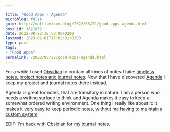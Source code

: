 ```yaml
---

title: "Good Apps - Agenda"
microblog: false
guid: http://matti.micro.blog/2022/08/22/good-apps-agenda.html
post_id: 1621032
date: 2022-08-22T18:50:00+0200
lastmod: 2023-02-01T13:02:31+0200
type: post
tags:
- "Good Apps"
permalink: /2022/08/22/good-apps-agenda.html
---
```

<p>For a while I used <a href="https://blog.martin-haehnel.de/2022/02/27/good-apps-obsidian.html">Obsidian</a> to contain all kinds of notes I take: <a href="https://blog.martin-haehnel.de/2022/07/18/the-three-types.html">timeless notes, project notes and journal notes</a>. Now that I have discovered <a href="https://agenda.com">Agenda</a> I keep my project and journal notes there instead.</p>
<p>Agenda is great for notes, that are transitory in nature. I am a person who needs a writing surface to think and Agenda makes it easy to keep a somewhat ordered writing environment. One thing I really like about it: It makes it very easy to keep periodic notes, <a href="https://blog.martin-haehnel.de/2022/08/22/stock-is-better.html">without me having to maintain a custom system</a>.</p>

EDIT: [I'm back with Obsidian for my journal notes.](https://blog.martin-haehnel.de/2022/09/22/after-three-months.html)
